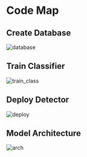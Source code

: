 # Code Map 

## Create Database 

![database](Create_Database.png)

## Train Classifier 

![train_class](Train_Classifier.png)

## Deploy Detector 

![deploy](Deploy_Detector.png)

## Model Architecture 

![arch](Model_Arch.png)
